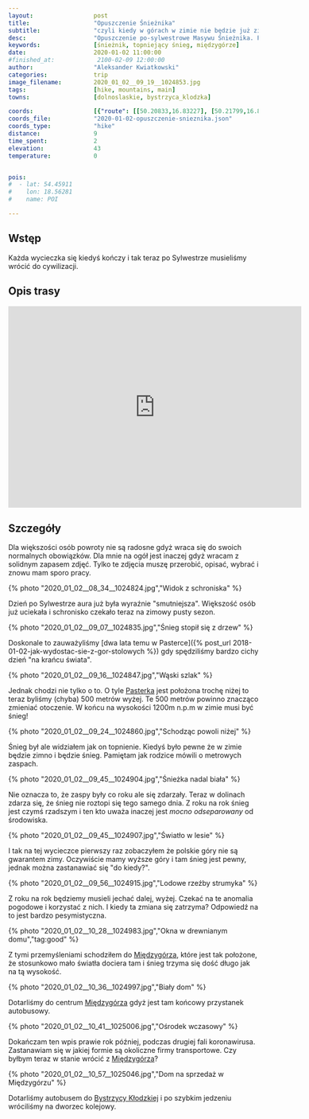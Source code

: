 ```yaml
---
layout:                 post
title:                  "Opuszczenie Śnieżnika"
subtitle:               "czyli kiedy w górach w zimie nie będzie już zimy?"
desc:                   "Opuszczenie po-sylwestrowe Masywu Śnieżnika. Pierwszy raz byłem w górach kiedy widziałem topniejący śnieg na wysokości ponad 1000m n.p.m."
keywords:               [śnieżnik, topniejący śnieg, międzygórze]
date:                   2020-01-02 11:00:00
#finished_at:            2100-02-09 12:00:00
author:                 "Aleksander Kwiatkowski"
categories:             trip
image_filename:         2020_01_02__09_19__1024853.jpg
tags:                   [hike, mountains, main]
towns:                  [dolnoslaskie, bystrzyca_klodzka]

coords:                 [{"route": [[50.20833,16.83227], [50.21799,16.80249], [50.22837,16.76524]], "type": "hike"}]
coords_file:            "2020-01-02-opuszczenie-snieznika.json"
coords_type:            "hike"
distance:               9
time_spent:             2
elevation:              43
temperature:            0


pois:
#  - lat: 54.45911
#    lon: 18.56281
#    name: POI

---
```


[wiki-pasterka]: https://pl.wikipedia.org/wiki/Pasterka_(wojew%C3%B3dztwo_dolno%C5%9Bl%C4%85skie)
[wiki-miedzygorze]: https://pl.wikipedia.org/wiki/Mi%C4%99dzyg%C3%B3rze_(wojew%C3%B3dztwo_dolno%C5%9Bl%C4%85skie)
[wiki-bystrzyca-klodzka]: https://pl.wikipedia.org/wiki/Bystrzyca_K%C5%82odzka

## Wstęp

Każda wycieczka się kiedyś kończy i tak teraz po Sylwestrze musieliśmy wrócić do
cywilizacji.

## Opis trasy

<iframe height='405' width='590' frameborder='0' allowtransparency='true' scrolling='no' src='https://www.strava.com/activities/2986750662/embed/db5ee5e20969ebb922b7fcc24ccbf28ce7bf97e7'></iframe>

## Szczegóły

Dla większości osób powroty nie są radosne gdyż wraca się do swoich
normalnych obowiązków. Dla mnie na ogół jest inaczej gdyż wracam z solidnym
zapasem zdjęć. Tylko te zdjęcia muszę przerobić, opisać, wybrać i znowu
mam sporo pracy.

{% photo "2020_01_02__08_34__1024824.jpg","Widok z schroniska" %}

Dzień po Sylwestrze aura już była wyraźnie "smutniejsza". Większość osób już
uciekała i schronisko czekało teraz na zimowy pusty sezon.

{% photo "2020_01_02__09_07__1024835.jpg","Śnieg stopił się z drzew" %}

Doskonale to zauważyliśmy
[dwa lata temu w Pasterce]({% post_url 2018-01-02-jak-wydostac-sie-z-gor-stolowych %})
gdy spędziliśmy bardzo cichy dzień "na krańcu świata".

{% photo "2020_01_02__09_16__1024847.jpg","Wąski szlak" %}

Jednak chodzi nie tylko o to. O tyle [Pasterka][wiki-pasterka] jest położona
trochę niżej to teraz byliśmy (chyba) 500 metrów wyżej. Te 500 metrów powinno
znacząco zmieniać otoczenie. W końcu na wysokości 1200m n.p.m w zimie musi być
śnieg!

{% photo "2020_01_02__09_24__1024860.jpg","Schodząc powoli niżej" %}

Śnieg był ale widziałem jak on topnienie. Kiedyś było pewne że w zimie będzie
zimno i będzie śnieg. Pamiętam jak rodzice mówili o metrowych zaspach.

{% photo "2020_01_02__09_45__1024904.jpg","Śnieżka nadal biała" %}

Nie oznacza to, że zaspy były co roku ale się zdarzały. Teraz w dolinach zdarza się,
że śnieg nie roztopi się tego samego dnia. Z roku na rok śnieg jest czymś rzadszym
i ten kto uważa inaczej jest _mocno odseparowany_ od środowiska.

{% photo "2020_01_02__09_45__1024907.jpg","Światło w lesie" %}

I tak na tej wycieczce pierwszy raz zobaczyłem że polskie góry nie są gwarantem
zimy. Oczywiście mamy wyższe góry i tam śnieg jest pewny, jednak można
zastanawiać się "do kiedy?".

{% photo "2020_01_02__09_56__1024915.jpg","Lodowe rzeźby strumyka" %}

Z roku na rok będziemy musieli jechać dalej, wyżej. Czekać na te anomalia
pogodowe i korzystać z nich. I kiedy ta zmiana się zatrzyma? Odpowiedź na to
jest bardzo pesymistyczna.

{% photo "2020_01_02__10_28__1024983.jpg","Okna w drewnianym domu","tag:good" %}

Z tymi przemyśleniami schodziłem do [Międzygórza][wiki-miedzygorze], które
jest tak położone, że stosunkowo mało światła dociera tam i śnieg
trzyma się dość długo jak na tą wysokość.

{% photo "2020_01_02__10_36__1024997.jpg","Biały dom" %}

Dotarliśmy do centrum [Międzygórza][wiki-miedzygorze] gdyż jest tam końcowy
przystanek autobusowy.

{% photo "2020_01_02__10_41__1025006.jpg","Ośrodek wczasowy" %}

Dokańczam ten wpis prawie rok później, podczas drugiej fali koronawirusa.
Zastanawiam się w jakiej formie są okoliczne firmy transportowe. Czy byłbym
teraz w stanie wrócić z [Międzygórza][wiki-miedzygorze]?

{% photo "2020_01_02__10_57__1025046.jpg","Dom na sprzedaż w Międzygórzu" %}

Dotarliśmy autobusem do [Bystrzycy Kłodzkiej][wiki-bystrzyca-klodzka]
i po szybkim jedzeniu wróciliśmy na dworzec kolejowy.
